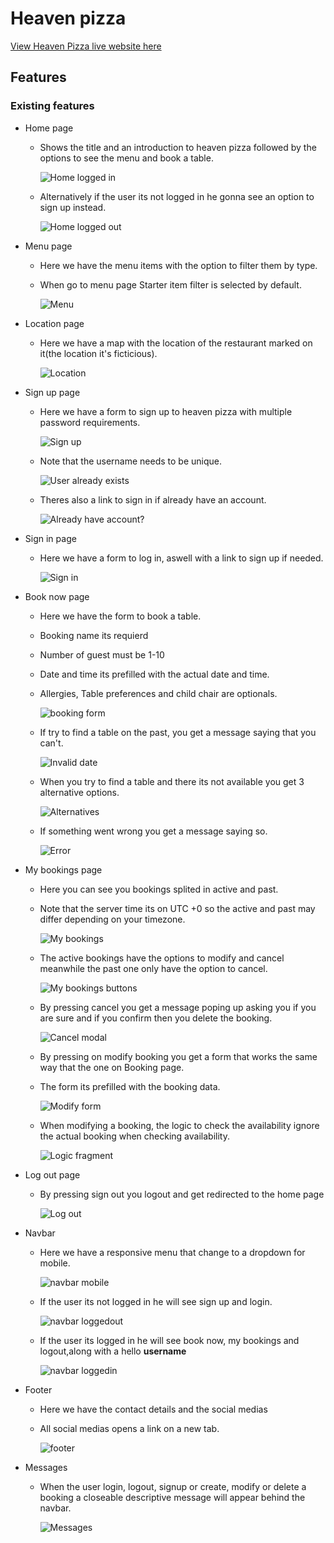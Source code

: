 # Heaven pizza

[View Heaven Pizza live website here](https://heaven-pizza-d4d6b12eae4a.herokuapp.com/)

## Features 

### Existing features

- Home page

    - Shows the title and an introduction to heaven pizza followed by the options to see the menu and book a table.

        ![Home logged in](documentation/readme_images/home-loggedin.png)

    - Alternatively if the user its not logged in he gonna see an option to sign up instead.

        ![Home logged out](documentation/readme_images/home-loggedout.png)

- Menu page

    - Here we have the menu items with the option to filter them by type.
    - When go to menu page Starter item filter is selected by default.

        ![Menu](documentation/readme_images/menu-items.png)

- Location page

    - Here we have a map with the location of the restaurant marked on it(the location it's ficticious).

        ![Location](documentation/readme_images/location-img.png)

- Sign up page

    - Here we have a form to sign up to heaven pizza with multiple password requirements.

        ![Sign up](documentation/readme_images/signup-1.png)

    - Note that the username needs to be unique.

        ![User already exists](documentation/readme_images/signup-2.png)

    - Theres also a link to sign in if already have an account.

        ![Already have account?](documentation/readme_images/signup-3.png)

- Sign in page 

    - Here we have a form to log in, aswell with a link to sign up if needed.

        ![Sign in](documentation/readme_images/signin.png)

- Book now page

    - Here we have the form to book a table.
    - Booking name its requierd
    - Number of guest must be 1-10
    - Date and time its prefilled with the actual date and time.
    - Allergies, Table preferences and child chair are optionals.

        ![booking form](documentation/readme_images/book-form-1.png)

    - If try to find a table on the past, you get a message saying that you can't.

        ![Invalid date](documentation/readme_images/book-form-2.png)

    - When you try to find a table and there its not available you get 3 alternative options.

        ![Alternatives](documentation/readme_images/book-form-3.png)

    - If something went wrong you get a message saying so. 

        ![Error](documentation/readme_images/book-form-4.png)

- My bookings page

    - Here you can see you bookings splited in active and past.
    - Note that the server time its on UTC +0 so the active and past may differ depending on your timezone.

        ![My bookings](documentation/readme_images/my-booking-1.png)

    - The active bookings have the options to modify and cancel meanwhile the past one only have the option to cancel.

        ![My bookings buttons](documentation/readme_images/my-booking-2.png)

    - By pressing cancel you get a message poping up asking you if you are sure and if you confirm then you delete the booking.

        ![Cancel modal](documentation/readme_images/my-booking-5.png)

    - By pressing on modify booking you get a form that works the same way that the one on Booking page.
    - The form its prefilled with the booking data.

        ![Modify form](documentation/readme_images/my-booking-3.png)

    - When modifying a booking, the logic to check the availability ignore the actual booking when checking availability.

        ![Logic fragment](documentation/readme_images/my-booking-4.png)

- Log out page

    - By pressing sign out you logout and get redirected to the home page

        ![Log out](documentation/readme_images/logout.png)

- Navbar 

    - Here we have a responsive menu that change to a dropdown for mobile.

        ![navbar mobile](documentation/readme_images/navbar-3.png)

    - If the user its not logged in he will see sign up and login.

        ![navbar loggedout](documentation/readme_images/navbar-2.png)

    - If the user its logged in he will see book now, my bookings and logout,along with a hello **username** 

        ![navbar loggedin](documentation/readme_images/navbar-1.png)

- Footer
    
    - Here we have the contact details and the social medias
    - All social medias opens a link on a new tab.

        ![footer](documentation/readme_images/footer.png)

- Messages

    - When the user login, logout, signup or create, modify or delete a booking a closeable descriptive message will appear behind the navbar.

        ![Messages](documentation/readme_images/message.png)